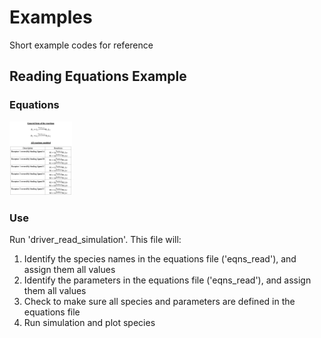 # Examples
Short example codes for reference

## Reading Equations Example
### Equations
<img src="https://github.com/wanguicodes/Examples/blob/14916cb531fa2369d36c659923917fe8a647555b/Read_Equations/reactions_modeled_in_eqns_read.jpg" alt="reactions" width="100"/>

### Use
Run 'driver_read_simulation'. This file will:
1. Identify the species names in the equations file ('eqns_read'), and assign them all values 
2. Identify the parameters in the equations file ('eqns_read'), and assign them all values
3. Check to make sure all species and parameters are defined in the equations file 
4. Run simulation and plot species
